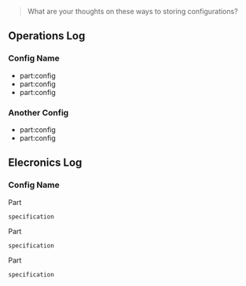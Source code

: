 > What are your thoughts on these ways to storing configurations?


## Operations Log

### Config Name
- part:config
- part:config
- part:config

### Another Config
- part:config
- part:config

## Elecronics Log

### Config Name

Part

	specification
	
Part

	specification
	
Part

	specification




